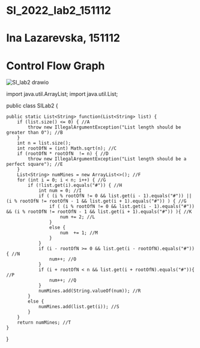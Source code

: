 # SI_2022_lab2_151112

# Ina Lazarevska, 151112

  # Control Flow Graph
![SI_lab2 drawio](https://user-images.githubusercontent.com/103387343/171963528-7184147c-531b-4e4a-a2ce-4ffe8237106d.png)


import java.util.ArrayList;
import java.util.List;

public class SILab2 {

    public static List<String> function(List<String> list) {
        if (list.size() <= 0) { //A
            throw new IllegalArgumentException("List length should be greater than 0"); //B
        }
        int n = list.size();
        int rootOfN = (int) Math.sqrt(n); //C
        if (rootOfN * rootOfN  != n) { //D
            throw new IllegalArgumentException("List length should be a perfect square"); //E
        }
        List<String> numMines = new ArrayList<>(); //F
        for (int i = 0; i < n; i++) { //G
            if (!list.get(i).equals("#")) { //H
                int num = 0; //I
                if ( (i % rootOfN != 0 && list.get(i - 1).equals("#")) || (i % rootOfN != rootOfN - 1 && list.get(i + 1).equals("#")) ) { //G
                    if ( (i % rootOfN != 0 && list.get(i - 1).equals("#")) && (i % rootOfN != rootOfN - 1 && list.get(i + 1).equals("#")) ){ //K
                        num += 2; //L
                    }
                    else {
                        num  += 1; //M
                    }
                }
                if (i - rootOfN >= 0 && list.get(i - rootOfN).equals("#")){ //N
                    num++; //O
                }
                if (i + rootOfN < n && list.get(i + rootOfN).equals("#")){ //P
                    num++; //Q
                }
                numMines.add(String.valueOf(num)); //R
            }
            else {
                numMines.add(list.get(i)); //S
            }
        }
        return numMines; //T
    }
}
